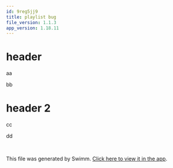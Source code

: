 ```yaml
---
id: 9reg5jj9
title: playlist bug
file_version: 1.1.3
app_version: 1.18.11
---
```


<!-- Intro - Do not remove this comment -->
# header

aa

bb

# header 2

cc

dd

<br/>

This file was generated by Swimm. [Click here to view it in the app](http://localhost:5000/repos/Z2l0aHViJTNBJTNBdDElM0ElM0FlcmFuLXN3aW1t/playlists/9reg5jj9).
